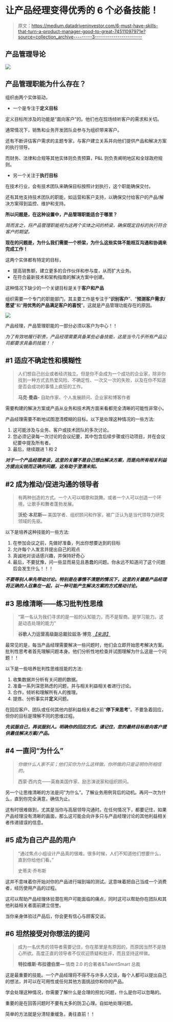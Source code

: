 # 让产品经理变得优秀的 6 个必备技能！

> 原文：<https://medium.datadriveninvestor.com/6-must-have-skills-that-turn-a-product-manager-good-to-great-74511097971e?source=collection_archive---------3----------------------->

## 产品管理导论

![](img/11c251da68e0bb21b50875fc39d3dda8.png)

## 产品管理职能为什么存在？

组织由两个实体驱动，

*   一个是专注于**定义目标**

定义目标所涉及的功能是“面向客户”的。他们也在现场倾听客户的需求和关切。

通常情况下，销售和业务开发团队会参与为组织带来客户。

还有不断评估客户需求的主题专家，与客户建立关系并向他们提供产品和解决方案的执行领导。

而财务、法律和合规等其他实体则负责预算，P&L 则负责阐明地区和全球政府规则。

*   另一个关注于**执行目标**

在技术行业，会有技术团队来确保目标按照计划执行，这个职能确保交付。

还有其他支持技术团队的职能，如运营和客户支持，以确保交付给客户的产品/解决方案得到监控、维护和支持。

**所以问题是，在这种设置中，产品管理职能适合于哪里？**

*简而言之，将产品管理职能视为这两个实体之间的桥梁，确保既定目标的执行符合客户的期望。*

**现在的问题是，为什么我们需要一个桥梁，为什么这些实体不能相互沟通和协调来完成工作！**

这两个实体都有特定的目标，

*   提高销售额，建立更多的合作伙伴和参与度，从而扩大业务。
*   在符合最新技术和架构指南的解决方案中创建。

这种情况下缺少的一个关键目标是关于**客户和产品**

组织需要一个专门的职能部门，其主要工作是专注于“**识别客户**”、“**预测客户需求/愿望**”和“**用优秀的产品满足客户的喜悦**”。这就是产品管理功能存在的原因。

![](img/b341263c2db934f7f0cffdf5e0e958c2.png)

产品经理，产品管理职能的一部分必须以客户为中心！！

*为了有效地履行职责，产品经理需要具备某些必备技能，这是当今几乎所有产品公司都要求具备的技能！！*

## #1 适应不确定性和模糊性

> 人们想自己创业或者经济独立。但是你不会成为一个成功的企业家，除非你找到一种方式去热爱风险、不确定性、一次又一次的失败，以及在你不知道是否会成功的事情上疯狂的工作。
> 
> **马克·曼森-** 自助作家、个人发展顾问、企业家和博客作者

需要构建的解决方案或产品从业务和技术两方面来看都完全清晰的可能性非常小。

产品经理需要不断地试图澄清模糊的目标。以下是处理这种情况的一些方法:

1.  这可能涉及与业务、客户或技术团队的多次讨论。
2.  您必须记录每一次讨论的会议纪要，其中包含后续步骤或行动项目，并在会议纪要中提及所有者。
3.  最后，继续跟进 1 和 2

***对于一个产品经理来说，这里的关键不是自己想出解决方案，而是向所有相关利益方提出尖锐而正确的问题，这有助于澄清未知。***

## #2 成为推动/促进沟通的领导者

> 有两种创造的方式。一个人可以唱歌和跳舞。或者一个人可以创造一个环境，让歌手和舞者蓬勃发展。
> 
> **沃伦·本尼斯—** 美国学者、组织顾问和作家，被广泛认为是当代领导力研究领域的先驱。

以下是培养这种技能的一些方法:

1.  在参加会议之前，先做好准备，列出你想要达到的目标
2.  允许每个人发言并提出自己的观点
3.  真诚地对谈话感兴趣，并保持好奇心
4.  最后，不要犹豫，问一些显而易见且愚蠢的问题。你永远不知道问了这个问题后会发生什么！！！

***不要等别人率先带动讨论。特别是在事情不清楚的情况下，这里的关键是产品经理将正确的人召集在一起，以一种可能产生解决方案的方式推动讨论。***

## #3 思维清晰——练习批判性思维

> “第一名认为我们寻求的是一般的认知能力，而不是智商。是学习能力。这是动态处理的能力"
> 
> **谷歌人力运营高级副总裁拉兹洛·博克** [*【来源】*](http://www.nytimes.com/2014/02/23/opinion/sunday/friedman-how-to-get-a-job-at-google.html)

最常见的是，每当产品经理需要解决一些问题时，他们会立即开始思考解决方案。批判性思考者首先理解问题本身。他们分析性地检查并试图理解为什么这是一个问题！！

以下是一些培养批判性思维技能的方法:

1.  收集数据并分析有关问题的数据。
2.  准备一系列深思熟虑的问题，并与相关利益相关者进行讨论。
3.  合作，倾听和理解所有人的推理。
4.  提炼、分析事实并**定义**问题。

在回应客户、团队或任何其他内部利益相关者之前“**停下来思考**”。不要急着回应，但你的目标是理解不同的思维过程。

***先说服自己，再说服别人。明确你的回应方式。请记住，您的最终目标是向客户提供最佳解决方案/产品。***

## #4 一直问“为什么”

> *你做什么人家不买；他们买你为什么这样做。你所做的只是证明你所相信的。*
> 
> 西蒙·西内克——英裔美国作家、励志演说家和组织顾问。

另一个让思维清晰的方法是问“为什么”。了解业务用例背后的动机。再问一次为什么，直到你完全满意，确信为止。

这有时很难做到，尤其是当你与高层领导沟通时。在任何情况下，都要记住，如果产品经理没有清晰的画面，那么这可能会向许多只与产品经理讨论的其他利益相关者传递错误的信息。

## #5 成为自己产品的用户

> “通过焦点小组设计产品真的很难。很多时候，人们不知道他们想要什么，直到你给他们看。”
> 
> 史蒂夫·乔布斯

这并不意味着你开始对你的产品进行端到端的测试。这意味着把自己当成一个消费者，经历使用产品的过程。

这可以帮助产品经理体验潜在用户可能面临的痛点，同时这可以帮助你在团队和其他利益相关者面前建立信誉。

当你亲身体验过产品后，你会更有信心与顾客交谈。

## #6 坦然接受对你想法的提问

> 成为一名优秀的领导者需要记住，你在那里是有原因的，而原因当然不是随心所欲。高度正直的领导者不仅欢迎质疑和批评，而且坚持这样做。
> 
> **特拉维斯·布拉德伯里—** 情商 2.0 的合著者&TalentSmart 总裁

这是最重要的技能。一个产品经理将不得不与许多人交谈，每个人都可以提出自己的想法，并可以在可用性或任何其他方面挑战你和你的产品。

学会处理这种情况，你需要了解什么是合理的担忧/问题，什么是你可以忽略的。

重要的是在回答问题时不要有太多的防卫心理。自如地处理问题。

简单的方法就是分清轻重缓急，勇往直前！！